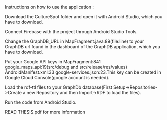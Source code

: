 Instructions on how to use the application :


Download the CultureSpot folder and open it with Android Studio, which you have to download.


Connect Firebase with the project through Android Studio Tools.


Change the GraphDB_URL in MapFragment.java:89(file:line) to your GraphDB url found in the dashboard of the GraphDB application, which you have to download.


Put your Google API keys in MapFragment:841 google_maps_api:19(src/debug and src/release/res/values) AndroidManifest.xml:33 google-services.json:23.This key can be created in Google Cloud Console(google account is needed).


Load the rdf-ttl files to your  GraphDb database(First Setup->Repositories->Create a new Repository and then Import->RDF to load the files).


Run the code from Android Studio.


READ THESIS.pdf for more information
